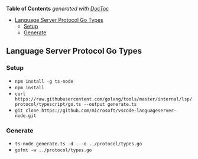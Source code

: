 <!-- START doctoc generated TOC please keep comment here to allow auto update -->
<!-- DON'T EDIT THIS SECTION, INSTEAD RE-RUN doctoc TO UPDATE -->
**Table of Contents**  *generated with [DocToc](https://github.com/thlorenz/doctoc)*

- [Language Server Protocol Go Types](#language-server-protocol-go-types)
  - [Setup](#setup)
  - [Generate](#generate)

<!-- END doctoc generated TOC please keep comment here to allow auto update -->

## Language Server Protocol Go Types

### Setup

- `npm install -g ts-node`
- `npm install`
- `curl https://raw.githubusercontent.com/golang/tools/master/internal/lsp/protocol/typescript/go.ts --output generate.ts`
- `git clone https://github.com/microsoft/vscode-languageserver-node.git`

### Generate

- `ts-node generate.ts -d . -o ../protocol/types.go`
- `gofmt -w ../protocol/types.go`

